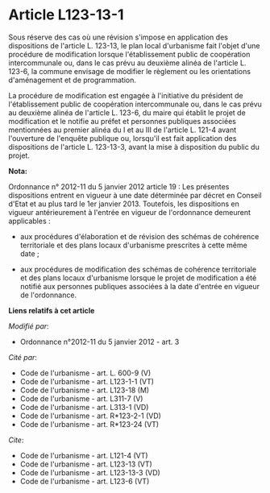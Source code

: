 # Article L123-13-1

Sous réserve des cas où une révision s'impose en application des dispositions de l'article L. 123-13, le plan local
d'urbanisme fait l'objet d'une procédure de modification lorsque l'établissement public de coopération intercommunale ou,
dans le cas prévu au deuxième alinéa de l'article L. 123-6, la commune envisage de modifier le règlement ou les orientations
d'aménagement et de programmation. 

La procédure de modification est engagée à l'initiative du président de l'établissement public de coopération intercommunale
ou, dans le cas prévu au deuxième alinéa de l'article L. 123-6, du maire qui établit le projet de modification et le notifie
au préfet et personnes publiques associées mentionnées au premier alinéa du I et au III de l'article L. 121-4 avant
l'ouverture de l'enquête publique ou, lorsqu'il est fait application des dispositions de l'article L. 123-13-3, avant la mise
à disposition du public du projet.

**Nota:**

Ordonnance n° 2012-11 du 5 janvier 2012 article 19 : Les présentes dispositions entrent en vigueur à une date déterminée par
décret en Conseil d'Etat et au plus tard le 1er janvier 2013. Toutefois, les dispositions en vigueur antérieurement à
l'entrée en vigueur de l'ordonnance demeurent applicables :

- aux procédures d'élaboration et de révision des schémas de cohérence territoriale et des plans locaux d'urbanisme
prescrites à cette même date ;

- aux procédures de modification des schémas de cohérence territoriale et des plans locaux d'urbanisme lorsque le projet de
modification a été notifié aux personnes publiques associées à la date d'entrée en vigueur de l'ordonnance.

**Liens relatifs à cet article**

_Modifié par_:

  - Ordonnance n°2012-11 du 5 janvier 2012 - art. 3

_Cité par_:

  - Code de l'urbanisme - art. L. 600-9 (V)
  - Code de l'urbanisme - art. L123-1-1 (VT)
  - Code de l'urbanisme - art. L123-18 (M)
  - Code de l'urbanisme - art. L311-7 (V)
  - Code de l'urbanisme - art. L313-1 (VD)
  - Code de l'urbanisme - art. R*123-2-1 (VD)
  - Code de l'urbanisme - art. R*123-24 (VT)

_Cite_:

  - Code de l'urbanisme - art. L121-4 (VT)
  - Code de l'urbanisme - art. L123-13 (VT)
  - Code de l'urbanisme - art. L123-13-3 (VD)
  - Code de l'urbanisme - art. L123-6 (VT)
